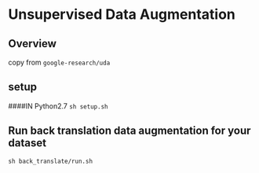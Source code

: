 # Unsupervised Data Augmentation

## Overview
copy from `google-research/uda`

## setup
####IN Python2.7
`sh setup.sh`

## Run back translation data augmentation for your dataset

`sh back_translate/run.sh`
